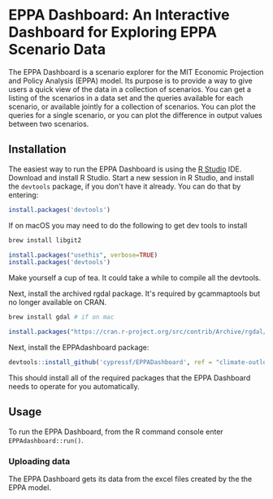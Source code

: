 # EPPA Dashboard: An Interactive Dashboard for Exploring EPPA Scenario Data

The EPPA Dashboard is a scenario explorer for the MIT Economic Projection and Policy Analysis (EPPA) model.  Its purpose is to
provide a way to give users a quick view of the data in a collection
of scenarios.  You can get a listing of the scenarios in a data set
and the queries available for each scenario, or available jointly for
a collection of scenarios.  You can plot the queries for a single
scenario, or you can plot the difference in output values between two scenarios.

## Installation

The easiest way to run the EPPA Dashboard is using the
[R Studio](https://www.rstudio.com/) IDE.  Download and install R
Studio.  Start a new session in R Studio, and install the `devtools`
package, if you don't have it already.  You can do that by entering:
```R
install.packages('devtools')
```

If on macOS you may need to do the following to get dev tools to install

```sh
brew install libgit2
```

```R
install.packages("usethis", verbose=TRUE)
install.packages('devtools')
```

Make yourself a cup of tea. It could take a while to compile all the devtools.

Next, install the archived rgdal package. It's required by gcammaptools but no longer available on CRAN.

```sh
brew install gdal # if on mac
```

```R
install.packages("https://cran.r-project.org/src/contrib/Archive/rgdal/rgdal_1.6-7.tar.gz", repos=NULL, type="source")
```

Next, install the EPPAdashboard
package:
```R
devtools::install_github('cypressf/EPPADashboard', ref = "climate-outlook-2023")
```
This should install all of the required packages that the EPPA
Dashboard needs to operate for you automatically.



## Usage

To run the EPPA Dashboard, from the R command console enter
`EPPAdashboard::run()`.

### Uploading data

The EPPA Dashboard gets its data from the excel files created by the the EPPA model.

